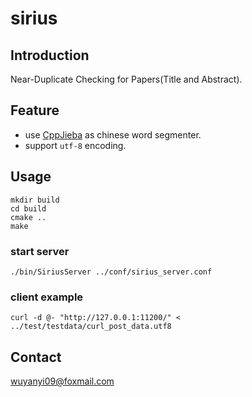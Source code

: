 # sirius

## Introduction

Near-Duplicate Checking for Papers(Title and Abstract).

## Feature 

+ use [CppJieba] as chinese word segmenter.
+ support `utf-8` encoding.

## Usage

```
mkdir build
cd build
cmake ..
make
```

### start server

```
./bin/SiriusServer ../conf/sirius_server.conf
```

### client example

```
curl -d @- "http://127.0.0.1:11200/" < ../test/testdata/curl_post_data.utf8
```


## Contact

wuyanyi09@foxmail.com

[CppJieba]:https://github.com/aszxqw/cppjieba
